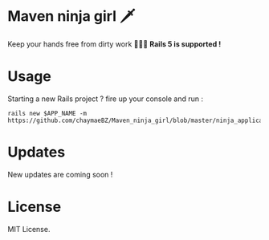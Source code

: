 # Maven ninja girl 🗡
Keep your hands free from dirty work 👩‍💻💃
**Rails 5 is supported !**
# Usage
Starting a new Rails project ?
fire up your console and run :
```
rails new $APP_NAME -m https://github.com/chaymaeBZ/Maven_ninja_girl/blob/master/ninja_application.rb
```
# Updates
New updates are coming soon !
# License
MIT License.
